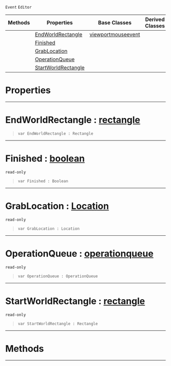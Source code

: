  `Event` `Editor`



|Methods|Properties|Base Classes|Derived Classes|
|---|---|---|---|
| |[ EndWorldRectangle](https://github.com/PlasmaEngine/PlasmaDocs/blob/master/code_reference/class_reference/manipulatortoolevent.markdown#endworldrectangle-plasma-e)|[viewportmouseevent](https://github.com/PlasmaEngine/PlasmaDocs/blob/master/code_reference/class_reference/viewportmouseevent.markdown)| |
| |[ Finished](https://github.com/PlasmaEngine/PlasmaDocs/blob/master/code_reference/class_reference/manipulatortoolevent.markdown#finished-plasma-engine-doc)| | |
| |[ GrabLocation](https://github.com/PlasmaEngine/PlasmaDocs/blob/master/code_reference/class_reference/manipulatortoolevent.markdown#grablocation-plasma-engine)| | |
| |[ OperationQueue](https://github.com/PlasmaEngine/PlasmaDocs/blob/master/code_reference/class_reference/manipulatortoolevent.markdown#operationqueue-plasma-engi)| | |
| |[ StartWorldRectangle](https://github.com/PlasmaEngine/PlasmaDocs/blob/master/code_reference/class_reference/manipulatortoolevent.markdown#startworldrectangle-plasma)| | |


 #  Properties


---  
 #  EndWorldRectangle : [rectangle](https://github.com/PlasmaEngine/PlasmaDocs/blob/master/code_reference/class_reference/rectangle.markdown)

> 
> ``` lang=cpp, name=Lightning
> var EndWorldRectangle : Rectangle


---  
 #  Finished : [boolean](https://github.com/PlasmaEngine/PlasmaDocs/blob/master/code_reference/lightning_base_types/boolean.markdown)

 `read-only`

> 
> ``` lang=cpp, name=Lightning
> var Finished : Boolean


---  
 #  GrabLocation : [Location](https://github.com/PlasmaEngine/PlasmaDocs/blob/master/code_reference/enum_reference.markdown#location)

 `read-only`

> 
> ``` lang=cpp, name=Lightning
> var GrabLocation : Location


---  
 #  OperationQueue : [operationqueue](https://github.com/PlasmaEngine/PlasmaDocs/blob/master/code_reference/class_reference/operationqueue.markdown)

 `read-only`

> 
> ``` lang=cpp, name=Lightning
> var OperationQueue : OperationQueue


---  
 #  StartWorldRectangle : [rectangle](https://github.com/PlasmaEngine/PlasmaDocs/blob/master/code_reference/class_reference/rectangle.markdown)

 `read-only`

> 
> ``` lang=cpp, name=Lightning
> var StartWorldRectangle : Rectangle


---  
 #  Methods


---  
 

 